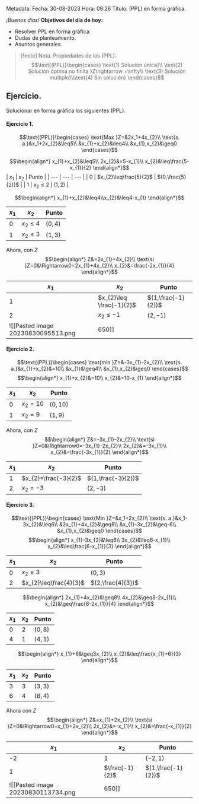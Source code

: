 Metadata:
Fecha: 30-08-2023
Hora: 09:26
Título: (PPL) en forma gráfica.

*¡Buenos días!*
**Objetivos del día de hoy:**
- Resolver PPL en forma gráfica.
- Dudas de planteamiento.
- Asuntos generales.

>[!note] Nota.
>Propiedades de los (PPL): $$\text{(PPL)}\begin{cases} \text{1) Solución única}\\ \text{2) Solución óptima no finita }Z\rightarrow +\infty\\ \text{3) Solución multiple}\\\text{4) Sin solución} \end{cases}$$


## Ejercicio.
Solucionar en forma gráfica los siguientes (PPL).

#### Ejercicio 1.
$$\text{(PPL)}\begin{cases} \text{Max }Z=&2x_1+4x_{2}\\ \text{s. a.}&x_1+2x_{2}&\leq5\\ &x_{1}+x_{2}&\leq4\\ &x_{1},x_{2}&\geq0 \end{cases}$$

$$\begin{align*} x_{1}+x_{2}&\leq5\\ 2x_{2}&=5-x_{1}\\ x_{2}&\leq\frac{5-x_{1}}{2} \end{align*}$$
| $x_1$ | $x_2$ | Punto |
| --- | --- | --- |
| $0$ | $x_{2}\leq\frac{5}{2}$ | $(0,\frac{5}{2})$ |
| $1$ | $x_{2}\leq2$ | $(1,2)$ |

$$\begin{align*} x_{1}+x_{2}&\leq4\\x_{2}&\leq4-x_{1} \end{align*}$$

| $x_{1}$ | $x_{2}$ | Punto |
| --- | --- | --- |
| $0$ | $x_{2}\leq4$ | $(0,4)$ |
| $1$ | $x_{2}\leq 3$ | $(1,3)$ |

Ahora, con $Z$ $$\begin{align*} Z&=2x_{1}+4x_{2}\\ \text{si }Z=0&\Rightarrow0=2x_{1}+4x_{2}\\ x_{2}&=\frac{-2x_{1}}{4} \end{align*}$$

| $x_1$ | $x_{2}$ | Punto |
| --- | --- | --- |
| $1$ | $x_{2}\leq \frac{-1}{2}$ | $(1,\frac{-1}{2})$ |
| $2$ | $x_{2}\leq-1$ | $(2,-1)$ |
![[Pasted image 20230830095513.png|650]]


#### Ejercicio 2.
$$\text{(PPL)}\begin{cases} \text{min }Z=&-3x_{1}-2x_{2}\\ \text{s. a.}&x_{1}+x_{2}&=10\\ &x_{1}&\geq4\\ &x_{1},x_{2}&\geq0 \end{cases}$$
$$\begin{align*} x_{1}+x_{2}&=10\\ x_{2}&=10-x_{1} \end{align*}$$

| $x_1$ | $x_{2}$ | Punto |
| --- | --- | --- |
| $0$ | $x_{2}=10$ | $(0,10)$ |
| $1$ | $x_{2}=9$ | $(1,9)$ |

Ahora, con $Z$ $$\begin{align*} Z&=-3x_{1}-2x_{2}\\ \text{si }Z=0&\Rightarrow0=-3x_{1}-2x_{2}\\ 2x_{2}&=-3x_{1}\\ x_{2}&=\frac{-3x_{1}}{2} \end{align*}$$

| $x_1$ | $x_2$ | Punto |
| --- | --- | --- |
| $1$ | $x_{2}=\frac{-3}{2}$ | $(1,\frac{-3}{2})$ |
| $2$ | $x_{2}=-3$ | $(2,-3)$ |

#### Ejercicio 3.
$$\text{(PPL)}\begin{cases} \text{Min }Z=&x_1+2x_{2}\\ \text{s. a.}&x_1-3x_{2}&\leq6\\ &2x_{1}+4x_{2}&\geq8\\ &x_{1}-3x_{2}&\geq-6\\ &x_{1},x_{2}&\geq0 \end{cases}$$
$$\begin{align*} x_{1}-3x_{2}&\leq6\\ 3x_{2}&\leq6-x_{1}\\ x_{2}&\leq\frac{6-x_{1}}{3} \end{align*}$$

| $x_{1}$ | $x_{2}$ | Punto |
| --- | --- | --- |
| $0$ | $x_{2}\leq3$ | $(0,3)$ |
| $2$ | $x_{2}\leq\frac{4}{3}$ | $(2,\frac{4}{3})$ |
$$\begin{align*} 2x_{1}+4x_{2}&\geq8\\ 4x_{2}&\geq8-2x_{1}\\ x_{2}&\geq\frac{8-2x_{1}}{4} \end{align*}$$

| $x_{1}$ | $x_{2}$ | Punto |
| --- | --- | --- |
| $0$ | $2$ | $(0,8)$ |
| $4$ | $1$ | $(4,1)$ |
$$\begin{align*} x_{1}+6&\geq3x_{2}\\ x_{2}&\leq\frac{x_{1}+6}{3}  \end{align*}$$

| $x_{1}$ | $x_{2}$ | Punto |
| --- | --- | --- |
| $3$ | $3$ | $(3,3)$ |
| $6$ | $4$ | $(6,4)$ |
Ahora con $Z$ $$\begin{align*} Z&=x_{1}+2x_{2}\\ \text{si }Z=0&\Rightarrow0=x_{1}+2x_{2}\\ 2x_{2}&=-x_{1}\\ x_{2}&=\frac{-x_{1}}{2} \end{align*}$$

| $x_{1}$ | $x_{2}$ | Punto |
| --- | --- | --- |
| $-2$ | $1$ | $(-2,1)$ |
| $1$ | $\frac{-1}{2}$ | $(1,\frac{-1}{2})$ |
![[Pasted image 20230830113734.png|650]]

